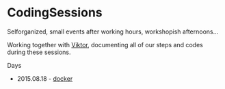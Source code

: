 # CodingSessions
Selforganized, small events after working hours, workshopish afternoons...

Working together with [Viktor](https://github.com/ViktorLi1990), documenting all of our steps and codes during these sessions.

Days
* 2015.08.18 - [docker](https://github.com/JarJarMP/CodingSessions/tree/master/2015.08.18)
